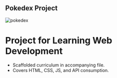 ## Pokedex Project
![pokedex](https://github.com/user-attachments/assets/7daeee30-18ae-47bb-bdb3-d8c469fcc8df)

# Project for Learning Web Development
- Scaffolded curriculum in accompanying file.
- Covers HTML, CSS, JS, and API consumption.
